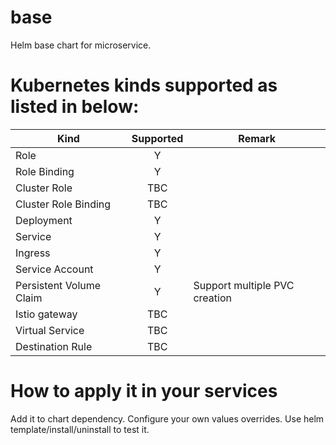 # base
Helm base chart for microservice.

# Kubernetes kinds supported as listed in below:

|Kind|Supported| Remark                        | 
|---|:---:|-------------------------------| 
|Role|Y|                               | 
|Role Binding|Y|                               | 
|Cluster Role| TBC |                               | 
|Cluster Role Binding | TBC|                               | 
|Deployment| Y |                               |
|Service|Y|                               |
|Ingress|Y|                               |
|Service Account|Y|                               |
|Persistent Volume Claim|Y| Support multiple PVC creation |
|Istio gateway| TBC||
|Virtual Service|TBC||
|Destination Rule|TBC||

# How to apply it in your services
Add it to chart dependency.
Configure your own values overrides.
Use helm template/install/uninstall to test it.
